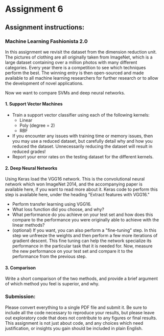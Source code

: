 # Assignment 6

## Assignment instructions:

### Machine Learning Fashionista 2.0

In this assignment we revisit the dataset from the dimension reduction unit. The pictures of clothing are all originally taken from ImageNet, which is a large dataset containing over a million photos with many different categories. Every year there is a competition to see which techniques perform the best. The winning entry is then open-sourced and made available to all machine learning researchers for further research or to allow the development of novel applications.

Now we want to compare SVMs and deep neural networks.

#### 1. Support Vector Machines
- Train a support vector classifier using each of the following kernels:
  - Linear
  - Poly (degree = 2)
  - RBF
- If you encounter any issues with training time or memory issues, then you may use a reduced dataset, but carefully detail why and how you reduced the dataset. Unnecessarily reducing the dataset will result in reduced grades!
- Report your error rates on the testing dataset for the different kernels.

#### 2. Deep Neural Networks
Using Keras load the VGG16 network. This is the convolutional neural network which won ImageNet 2014, and the accompanying paper is available here, if you want to read more about it. Keras code to perform this step is available here, under the heading "Extract features with VGG16."
- Perform transfer learning using VGG16.
- What loss function did you choose, and why?
- What performance do you achieve on your test set and how does this compare to the performance you were originally able to achieve with the linear methods?
- (optional) If you want, you can also perform a "fine-tuning" step. In this step we unfreeze the weights and then perform a few more iterations of gradient descent. This fine tuning can help the network specialize its performance in the particular task that it is needed for. Now, measure the new performance on your test set and compare it to the performance from the previous step.
#### 3. Comparison
Write a short comparison of the two methods, and provide a brief argument of which method you feel is superior, and why.


### Submission:
Please convert everything to a single PDF file and submit it. Be sure to include all the code necessary to reproduce your results, but please leave out exploratory code that does not contribute to any figures or final results. This assignment is not just about code, and any choices which need justification, or insights you gain should be included in plain English.
